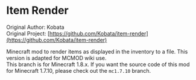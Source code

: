 Item Render
=================

Original Author: Kobata  
Original Project: [https://github.com/Kobata/item-render](https://github.com/Kobata/item-render)

Minecraft mod to render items as displayed in the inventory to a file. This version is adapted for MCMOD wiki use.  
This branch is for Minecraft 1.8.x. If you want the source code of this mod for Minecraft 1.7.10, please check out the `mc1.7.10` branch.